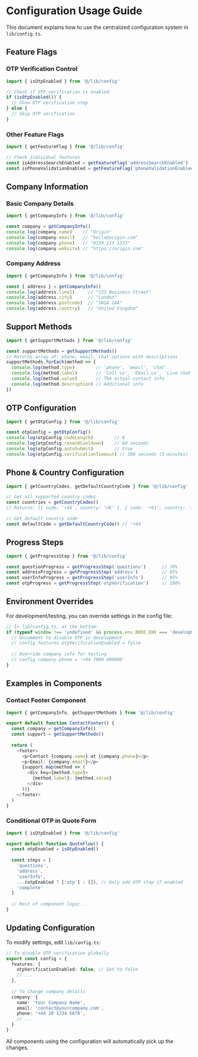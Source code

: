 # Configuration Usage Guide

This document explains how to use the centralized configuration system in `lib/config.ts`.

## Feature Flags

### OTP Verification Control
```typescript
import { isOtpEnabled } from '@/lib/config'

// Check if OTP verification is enabled
if (isOtpEnabled()) {
  // Show OTP verification step
} else {
  // Skip OTP verification
}
```

### Other Feature Flags
```typescript
import { getFeatureFlag } from '@/lib/config'

// Check individual features
const isAddressSearchEnabled = getFeatureFlag('addressSearchEnabled')
const isPhoneValidationEnabled = getFeatureFlag('phoneValidationEnabled')
```

## Company Information

### Basic Company Details
```typescript
import { getCompanyInfo } from '@/lib/config'

const company = getCompanyInfo()
console.log(company.name)    // "Origin"
console.log(company.email)   // "hello@origin.com"
console.log(company.phone)   // "0330 113 1333"
console.log(company.website) // "https://origin.com"
```

### Company Address
```typescript
import { getCompanyInfo } from '@/lib/config'

const { address } = getCompanyInfo()
console.log(address.line1)     // "123 Business Street"
console.log(address.city)      // "London"
console.log(address.postcode)  // "SW1A 1AA"
console.log(address.country)   // "United Kingdom"
```

## Support Methods

```typescript
import { getSupportMethods } from '@/lib/config'

const supportMethods = getSupportMethods()
// Returns array of: phone, email, chat options with descriptions
supportMethods.forEach(method => {
  console.log(method.type)        // 'phone', 'email', 'chat'
  console.log(method.label)       // 'Call us', 'Email us', 'Live chat'
  console.log(method.value)       // The actual contact info
  console.log(method.description) // Additional info
})
```

## OTP Configuration

```typescript
import { getOtpConfig } from '@/lib/config'

const otpConfig = getOtpConfig()
console.log(otpConfig.codeLength)        // 6
console.log(otpConfig.resendCooldown)    // 60 seconds
console.log(otpConfig.autoSubmit)        // true
console.log(otpConfig.verificationTimeout) // 300 seconds (5 minutes)
```

## Phone & Country Configuration

```typescript
import { getCountryCodes, getDefaultCountryCode } from '@/lib/config'

// Get all supported country codes
const countries = getCountryCodes()
// Returns: [{ code: '+44', country: 'UK' }, { code: '+91', country: 'IN' }, ...]

// Get default country code
const defaultCode = getDefaultCountryCode() // '+44'
```

## Progress Steps

```typescript
import { getProgressStep } from '@/lib/config'

const questionProgress = getProgressStep('questions')      // 70%
const addressProgress = getProgressStep('address')         // 85%
const userInfoProgress = getProgressStep('userInfo')       // 95%
const otpProgress = getProgressStep('otpVerification')     // 100%
```

## Environment Overrides

For development/testing, you can override settings in the config file:

```typescript
// In lib/config.ts, at the bottom:
if (typeof window !== 'undefined' && process.env.NODE_ENV === 'development') {
  // Uncomment to disable OTP in development
  // config.features.otpVerificationEnabled = false
  
  // Override company info for testing
  // config.company.phone = '+44 7000 000000'
}
```

## Examples in Components

### Contact Footer Component
```typescript
import { getCompanyInfo, getSupportMethods } from '@/lib/config'

export default function ContactFooter() {
  const company = getCompanyInfo()
  const support = getSupportMethods()
  
  return (
    <footer>
      <p>Contact {company.name} at {company.phone}</p>
      <p>Email: {company.email}</p>
      {support.map(method => (
        <div key={method.type}>
          {method.label}: {method.value}
        </div>
      ))}
    </footer>
  )
}
```

### Conditional OTP in Quote Form
```typescript
import { isOtpEnabled } from '@/lib/config'

export default function QuoteFlow() {
  const otpEnabled = isOtpEnabled()
  
  const steps = [
    'questions',
    'address', 
    'userInfo',
    ...(otpEnabled ? ['otp'] : []), // Only add OTP step if enabled
    'complete'
  ]
  
  // Rest of component logic...
}
```

## Updating Configuration

To modify settings, edit `lib/config.ts`:

```typescript
// To disable OTP verification globally
export const config = {
  features: {
    otpVerificationEnabled: false, // Set to false
    // ...
  },
  
  // To change company details
  company: {
    name: 'Your Company Name',
    email: 'contact@yourcompany.com',
    phone: '+44 20 1234 5678',
    // ...
  }
}
```

All components using the configuration will automatically pick up the changes.
